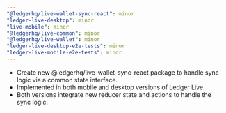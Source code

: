 ```yaml
---
"@ledgerhq/live-wallet-sync-react": minor
"ledger-live-desktop": minor
"live-mobile": minor
"@ledgerhq/live-common": minor
"@ledgerhq/live-wallet": minor
"ledger-live-desktop-e2e-tests": minor
"ledger-live-mobile-e2e-tests": minor
---
```


- Create new @ledgerhq/live-wallet-sync-react package to handle sync logic via a common state interface.
- Implemented in both mobile and desktop versions of Ledger Live.
- Both versions integrate new reducer state and actions to handle the sync logic.
